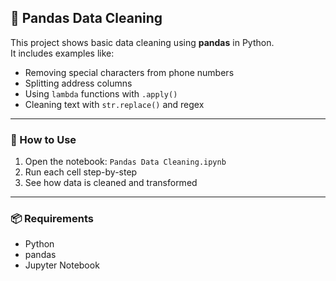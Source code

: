 ## 🧹 Pandas Data Cleaning

This project shows basic data cleaning using **pandas** in Python.  
It includes examples like:

- Removing special characters from phone numbers  
- Splitting address columns  
- Using `lambda` functions with `.apply()`  
- Cleaning text with `str.replace()` and regex

---

### 📂 How to Use

1. Open the notebook: `Pandas Data Cleaning.ipynb`  
2. Run each cell step-by-step  
3. See how data is cleaned and transformed

---

### 📦 Requirements

- Python  
- pandas  
- Jupyter Notebook

